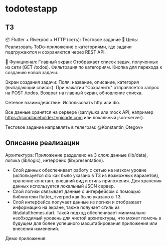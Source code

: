 # todotestapp

## ТЗ

📦 Flutter + Riverpod + HTTP (сеть): Тестовое задание
🧠 Цель:
Реализовать ToDo-приложение с категориями, где задачи подгружаются и сохраняются через REST API.

📱 Функционал:
Главный экран:
Отображает список задач, полученных из сети (GET /todos).
Фильтрация по категориям.
Кнопка для перехода к созданию новой задачи.

Экран создания задачи:
Поля: название, описание, категория (выпадающий список).
При нажатии "Сохранить" отправляется запрос на POST /todos.
Возврат на главный экран, обновление списка.

Сетевое взаимодействие:
Использовать http или dio.

Все данные хранятся на сервере (заглушка или mock API, например https://jsonplaceholder.typicode.com или локальный json-server).

Тестовое задание направлять в телеграм: @Konstantin_Otegov»


## Описание реализации

Архитектура: 
Приложение разделено на 3 слоя: данные (lib/data), логика (lib/logic), интерфейс (lib/presentation).
* Слой данных обеспечивает работу с сетью на низком уровне (используется dio как было указано в ТЗ из возможных вариантов), хранение констант, внешний вид и стиль приложения. Для хранения данных используется локальный JSON сервер.
* Слой логики связывает данные с интерфейсом c помощью библиотеки flutter_riverpod как было указано в ТЗ.
* Слой интерфейса получает данные из логики и отображает информацию на экране, также получает стиль из lib\data\themes.dart.
Такой подход обеспечивает минимально необходимый уровень для чистой архитектуры, что может помочь в будущем для более успешного масштабирования приложения или внесения изменений.

Демо приложения:


